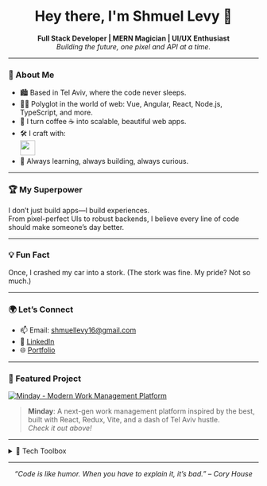 <h1 align="center">Hey there, I'm Shmuel Levy 👋</h1>
<p align="center">
  <b>Full Stack Developer | MERN Magician | UI/UX Enthusiast</b><br>
  <i>Building the future, one pixel and API at a time.</i>
</p>

---

### 🚀 About Me

- 🏙️ Based in Tel Aviv, where the code never sleeps.
- 🧑‍💻 Polyglot in the world of web: Vue, Angular, React, Node.js, TypeScript, and more.
- 🎨 I turn coffee ☕ into scalable, beautiful web apps.
- 🛠️ I craft with:  
  <img src="https://skillicons.dev/icons?i=react,vue,angular,js,ts,html,css,scss,nodejs,mongodb,redux,vite,postman" height="30" />
- 🌱 Always learning, always building, always curious.

---

### 🏆 My Superpower

I don’t just build apps—I build experiences.  
From pixel-perfect UIs to robust backends, I believe every line of code should make someone’s day better.

---

### 💡 Fun Fact

Once, I crashed my car into a stork. (The stork was fine. My pride? Not so much.)

---

### 🌍 Let’s Connect

- 📫 Email: [shmuellevy16@gmail.com](mailto:shmuellevy16@gmail.com)
- 💼 [LinkedIn](https://www.linkedin.com/in/shmuellevy)  
- 🌐 [Portfolio](#) <!-- Add your portfolio link here if you have one -->

---

### 📌 Featured Project

[![Minday - Modern Work Management Platform](https://img.shields.io/badge/Minday-Live%20Demo-blue?style=for-the-badge)](https://minday.onrender.com/)

> **Minday**: A next-gen work management platform inspired by the best, built with React, Redux, Vite, and a dash of Tel Aviv hustle.  
> _Check it out above!_

---

<details>
  <summary>🧰 Tech Toolbox</summary>
  <br>
  <img src="https://skillicons.dev/icons?i=react,vue,angular,js,ts,html,css,scss,nodejs,mongodb,redux,vite,postman,git,github" height="40" />
</details>

---

<p align="center">
  <i>“Code is like humor. When you have to explain it, it’s bad.” – Cory House</i>
</p>
